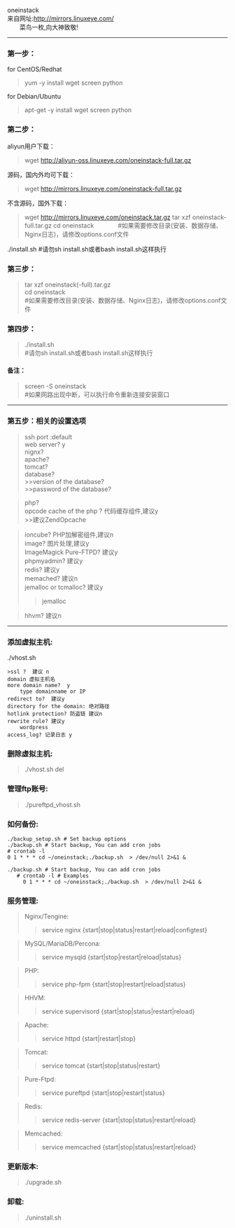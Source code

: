 oneinstack  
来自网址:http://mirrors.linuxeye.com/  
&ensp;&ensp;&emsp;菜鸟一枚,向大神致敬!

---
### 第一步：
for CentOS/Redhat  
>yum -y install wget screen python  

for Debian/Ubuntu  
>apt-get -y install wget screen python  

### 第二步：
aliyun用户下载：
>wget http://aliyun-oss.linuxeye.com/oneinstack-full.tar.gz   


源码，国内外均可下载：
>wget http://mirrors.linuxeye.com/oneinstack-full.tar.gz    

不含源码，国外下载：      
>wget http://mirrors.linuxeye.com/oneinstack.tar.gz
tar xzf oneinstack-full.tar.gz
cd oneinstack              #如果需要修改目录(安装、数据存储、Nginx日志)，请修改options.conf文件

./install.sh         #请勿sh install.sh或者bash install.sh这样执行  


### 第三步：
>tar xzf oneinstack(-full).tar.gz  
cd oneinstack   
#如果需要修改目录(安装、数据存储、Nginx日志)，请修改options.conf文件

### 第四步：
>./install.sh  
#请勿sh install.sh或者bash install.sh这样执行  


#### 备注：
>screen -S oneinstack   
#如果网路出现中断，可以执行命令重新连接安装窗口

---
### 第五步：相关的设置选项
>ssh port :default  
web server? y  
nignx?  
apache?  
tomcat?  
database?  
	>>version of the database?  
	>>password of the database?   

  >php?  
opcode cache of the php ?  代码缓存组件,建议y  
	>>建议ZendOpcache

>ioncube? PHP加解密组件,建议n  
image? 图片处理,建议y   
ImageMagick  Pure-FTPD? 建议y  
phpmyadmin? 建议y  
redis? 建议y  
memached? 建议n  
jemalloc or tcmalloc?  建议y   
>>jemalloc  

>hhvm? 建议n

***

### 添加虚拟主机:

./vhost.sh

	>ssl ?  建议 n
	domain 虚拟主机名
	more domain name?  y
		type domainname or IP
	redirect to?  建议y
	directory for the domain: 绝对路径
	hotlink protection? 防盗链 建议n
	rewrite rule? 建议y
		wordpress
	access_log? 记录日志 y

### 删除虚拟主机:
>./vhost.sh del

### 管理ftp账号:
>./pureftpd_vhost.sh

### 如何备份:

```
./backup_setup.sh # Set backup options
./backup.sh # Start backup, You can add cron jobs
# crontab -l
0 1 * * * cd ~/oneinstack;./backup.sh  > /dev/null 2>&1 &
```

```
./backup.sh # Start backup, You can add cron jobs
   # crontab -l # Examples
     0 1 * * * cd ~/oneinstack;./backup.sh  > /dev/null 2>&1 &
```
### 服务管理:

>   Nginx/Tengine:  
>>   service nginx {start|stop|status|restart|reload|configtest}    

>MySQL/MariaDB/Percona:  
 >>  service mysqld {start|stop|restart|reload|status}  

>PHP:  
 >>  service php-fpm {start|stop|restart|reload|status}   

>HHVM:  
 >>  service supervisord {start|stop|status|restart|reload}   

>Apache:  
>>service httpd {start|restart|stop}

>Tomcat:  
>>service tomcat {start|stop|status|restart}

>Pure-Ftpd:  
 >>  service pureftpd {start|stop|restart|status}

>Redis:  
 >>  service redis-server {start|stop|status|restart|reload}

>Memcached:  
 >>  service memcached {start|stop|status|restart|reload}

### 更新版本:  
>./upgrade.sh

### 卸载:  
>./uninstall.sh
